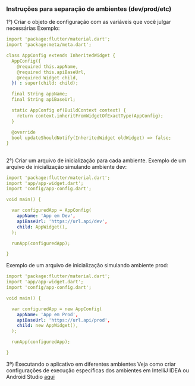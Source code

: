 ### Instruções para separação de ambientes (dev/prod/etc)

1°) Criar o objeto de configuração com as variáveis que você julgar necessárias
Exemplo:

```yaml
import 'package:flutter/material.dart';
import 'package:meta/meta.dart';

class AppConfig extends InheritedWidget {
  AppConfig({
    @required this.appName,
    @required this.apiBaseUrl,
    @required Widget child,
  }) : super(child: child);

  final String appName;
  final String apiBaseUrl;

  static AppConfig of(BuildContext context) {
    return context.inheritFromWidgetOfExactType(AppConfig);
  }

  @override
  bool updateShouldNotify(InheritedWidget oldWidget) => false;
}
```

##

2°) Criar um arquivo de inicialização para cada ambiente.
Exemplo de um arquivo de inicialização simulando ambiente dev:

```yaml
import 'package:flutter/material.dart';
import 'app/app-widget.dart';
import 'config/app-config.dart';

void main() {

  var configuredApp = AppConfig(
    appName: 'App em Dev',
    apiBaseUrl: 'https://url.api/dev',
    child: AppWidget(),
  );

  runApp(configuredApp);

}
```

Exemplo de um arquivo de inicialização simulando ambiente prod:

```yaml
import 'package:flutter/material.dart';
import 'app/app-widget.dart';
import 'config/app-config.dart';

void main() {

  var configuredApp = new AppConfig(
    appName: 'App em Prod',
    apiBaseUrl: 'https://url.api/prod',
    child: new AppWidget(),
  );

  runApp(configuredApp);

}
```

3º) Executando o aplicativo em diferentes ambientes
Veja como criar configurações de execução específicas dos ambientes em IntelliJ IDEA ou Android Studio [aqui](https://github.com/SabrinaKaren/flutter-helper/tree/master/separating-build-environments)


